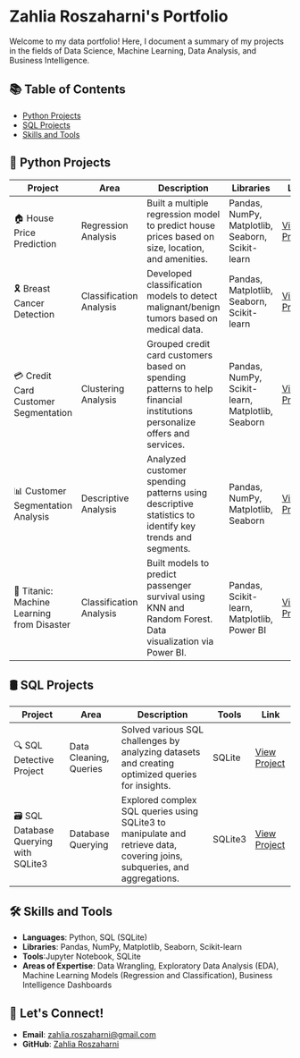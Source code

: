 # Zahlia Roszaharni's Portfolio

Welcome to my data portfolio! Here, I document a summary of my projects in the fields of Data Science, Machine Learning, Data Analysis, and Business Intelligence.

## 📚 Table of Contents

- [Python Projects](#python-projects)
- [SQL Projects](#sql-projects)
- [Skills and Tools](#skills-and-tools)
  
## 🐍 Python Projects

| Project                                  | Area                   | Description                                                                                                                                           | Libraries                                                       | Link            |
|------------------------------------------|------------------------|-------------------------------------------------------------------------------------------------------------------------------------------------------|-----------------------------------------------------------------|-----------------|
| 🏠 House Price Prediction                | Regression Analysis    | Built a multiple regression model to predict house prices based on size, location, and amenities.                                                     | Pandas, NumPy, Matplotlib, Seaborn, Scikit-learn               | [View Project](https://github.com/your-username/house-price-prediction) |
| 🎗️ Breast Cancer Detection              | Classification Analysis| Developed classification models to detect malignant/benign tumors based on medical data.                                                              | Pandas, Matplotlib, Seaborn, Scikit-learn                       | [View Project](https://github.com/your-username/breast-cancer-detection) |
| 💳 Credit Card Customer Segmentation     | Clustering Analysis    | Grouped credit card customers based on spending patterns to help financial institutions personalize offers and services.                              | Pandas, NumPy, Scikit-learn, Matplotlib, Seaborn               | [View Project](https://github.com/your-username/credit-card-segmentation) |
| 📊 Customer Segmentation Analysis       | Descriptive Analysis   | Analyzed customer spending patterns using descriptive statistics to identify key trends and segments.                                                  | Pandas, NumPy, Matplotlib, Seaborn                             | [View Project](https://github.com/your-username/customer-segmentation) |
| 🚢 Titanic: Machine Learning from Disaster| Classification Analysis| Built models to predict passenger survival using KNN and Random Forest. Data visualization via Power BI.                                                | Pandas, Scikit-learn, Matplotlib, Power BI                     | [View Project](https://github.com/your-username/titanic-machine-learning) |

## 🛢️ SQL Projects

| Project                              | Area                     | Description                                                                                   | Tools   | Link            |
|--------------------------------------|--------------------------|-----------------------------------------------------------------------------------------------|---------|-----------------|
| 🔍 SQL Detective Project            | Data Cleaning, Queries   | Solved various SQL challenges by analyzing datasets and creating optimized queries for insights. | SQLite  | [View Project](https://github.com/your-username/sql-detective) |
| 🗃️ SQL Database Querying with SQLite3| Database Querying         | Explored complex SQL queries using SQLite3 to manipulate and retrieve data, covering joins, subqueries, and aggregations. | SQLite3 | [View Project](https://github.com/your-username/sql-database-querying) |



## 🛠️ Skills and Tools

- **Languages**: Python, SQL (SQLite)
- **Libraries**: Pandas, NumPy, Matplotlib, Seaborn, Scikit-learn
- **Tools**:Jupyter Notebook, SQLite
- **Areas of Expertise**: Data Wrangling, Exploratory Data Analysis (EDA), Machine Learning Models (Regression and Classification), Business Intelligence Dashboards


## 📧 Let's Connect!

- **Email**: [zahlia.roszaharni@gmail.com](mailto:zahlia.roszaharni@gmail.com)
- **GitHub**: [Zahlia Roszaharni](https://github.com/zahlia85)

